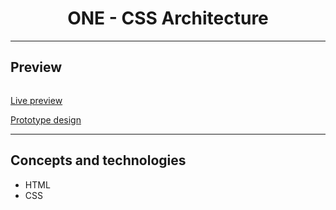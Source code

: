 <h1 align="center">ONE - CSS Architecture</h1>
<hr>
<h2>Preview</h2>
<a align="center"><img src=""></a>
<p><a href="https://one-07-css-architecture-mgastonportillo.vercel.app/">Live preview</a></p>
<p><a href="https://www.figma.com/file/ZIZuMVCGh6cE3UQvTbFsuj/">Prototype design</a></p>

<hr>
<h2>Concepts and technologies</h2>
<ul>
<li>HTML</li>
<li>CSS</li>
</ul>

